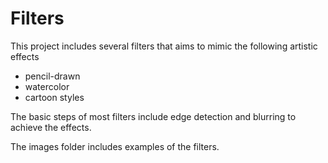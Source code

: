 # Filters

This project includes several filters that aims to mimic the following artistic effects
- pencil-drawn 
- watercolor
- cartoon styles

The basic steps of most filters include edge detection and blurring to achieve the effects.

The images folder includes examples of the filters.